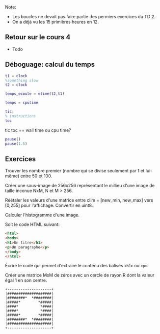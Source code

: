 Note:
 * Les boucles ne devait pas faire partie des permiers exercices du TD 2.
 * On a déjà vu les 15 primières heures en 12.

## Retour sur le cours 4
 * Todo

## Déboguage: calcul du temps

``` Matlab
t1 = clock
%something slow
t2 = clock

temps_ecoule = etime(t2,t1)
```

``` Matlab
temps = cputime
```

``` Matlab
tic;
% instructions      
toc
```

tic toc == wall time ou cpu time?

``` Matlab
pause()
pause(1.5)
```

## Exercices

Trouver les nombre premier (nombre qui se divise seulement par 1 et lui-même) entre 50 et 100.

Créer une sous-image de 256x256 représentant le millieu d'une image de taille inconue NxM, N et M > 256.

Réétaler les valeurs d'une matrice entre clim = [new_min, new_max] vers [0,255] pour l'affichage. Convertir en uint8.

Calculer l'histogramme d'une image.

Soit le code HTML suivant:
``` HTML
<html>
<body>
<h1>Un titre</h1>
<p>Un paragraphe</p>
</body>
</html>
```
Écrire le code qui permet d'extraire le contenu des balises ```<h1>``` ou ```<p>```.

Créer une matrice MxM de zéros avec un cercle de rayon R dont la valeur égal 1 en son centre.

```
+--------------------+
|####################|
|########*  *########|
|#####*        *#####|
|####*          *####|
|####*          *####|
|#####*        *#####|
|########*  *########|
|####################|
+--------------------+
```





